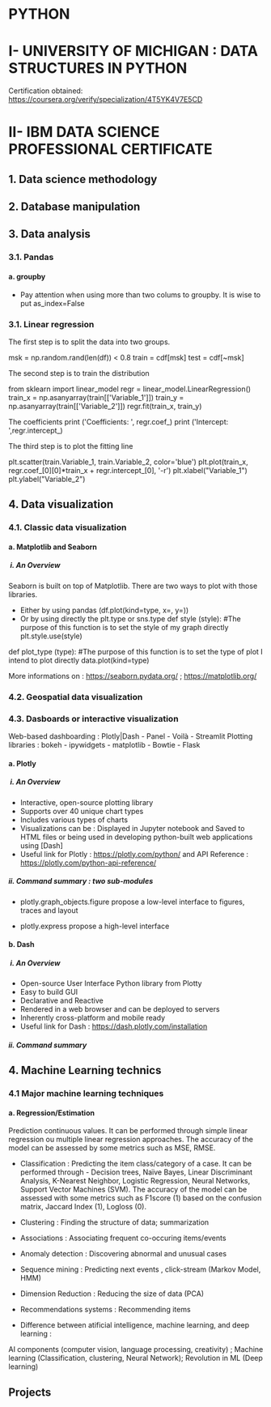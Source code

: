 # PYTHON

# I- UNIVERSITY OF MICHIGAN : DATA STRUCTURES IN PYTHON

Certification obtained: https://coursera.org/verify/specialization/4T5YK4V7E5CD
# II- IBM DATA SCIENCE PROFESSIONAL CERTIFICATE

## 1. Data science methodology

## 2. Database manipulation 

## 3. Data analysis
### 3.1. Pandas
#### a. groupby 
- Pay attention when using more than two colums to groupby. It is wise to put as_index=False


### 3.1. Linear regression
The first step is to split the data into two groups.

msk = np.random.rand(len(df)) < 0.8
train = cdf[msk]
test = cdf[~msk]

The second step is to train the distribution

from sklearn import linear_model
regr = linear_model.LinearRegression()
train_x = np.asanyarray(train[['Variable_1']])
train_y = np.asanyarray(train[['Variable_2']])
regr.fit(train_x, train_y)

The coefficients
print ('Coefficients: ', regr.coef_)
print ('Intercept: ',regr.intercept_)

The third step is to plot the fitting line

plt.scatter(train.Variable_1, train.Variable_2,  color='blue')
plt.plot(train_x, regr.coef_[0][0]*train_x + regr.intercept_[0], '-r')
plt.xlabel("Variable_1")
plt.ylabel("Variable_2")

## 4. Data visualization 

### 4.1. Classic data visualization

#### a. Matplotlib and Seaborn 
#####  i. An Overview
Seaborn is built on top of Matplotlib. There are two ways to plot with those libraries. 
- Either by using pandas (df.plot(kind=type, x=, y=))
- Or by using directly the plt.type or sns.type
def style (style):
#The purpose of this function is to set the style of my graph directly
plt.style.use(style)

def plot_type (type):
#The purpose of this function is to set the type of plot I intend to plot directly
data.plot(kind=type)

More informations on : https://seaborn.pydata.org/ ; https://matplotlib.org/ 

### 4.2. Geospatial data visualization

### 4.3. Dasboards or interactive visualization
Web-based dashboarding : Plotly|Dash - Panel - Voilà - Streamlit
Plotting libraries : bokeh - ipywidgets - matplotlib - Bowtie - Flask

#### a. Plotly
#####  i. An Overview
- Interactive, open-source plotting library
- Supports over 40 unique chart types
- Includes various types of charts
- Visualizations can be :
    Displayed in Jupyter notebook and Saved to HTML files or being used in developing python-built web applications using [Dash]
- Useful link for Plotly : https://plotly.com/python/ and API Reference : https://plotly.com/python-api-reference/
##### ii. Command summary : two sub-modules
- plotly.graph_objects.figure propose a low-level interface to figures, traces and layout
  
- plotly.express propose a high-level interface
  
#### b. Dash 
#####  i. An Overview

- Open-source User Interface Python library from Plotty
- Easy to build GUI
- Declarative and Reactive
- Rendered in a web browser and can be deployed to servers
- Inherently cross-platform and mobile ready
- Useful link for Dash : https://dash.plotly.com/installation

##### ii. Command summary

## 4. Machine Learning technics
### 4.1 Major machine learning techniques

#### a. Regression/Estimation
Prediction continuous values. It can be performed through simple linear regression ou multiple linear regression approaches.
The accuracy of the model can be assessed by some metrics such as MSE, RMSE.

- Classification :
Predicting the item class/category of a case. It can be performed through - Decision trees, Naïve Bayes, Linear Discriminant Analysis, K-Nearest Neighbor, Logistic Regression, Neural Networks, Support Vector Machines (SVM).
The accuracy of the model can be assessed with some metrics such as F1score (1) based on the confusion matrix, Jaccard Index (1), Logloss (0).

- Clustering :
Finding the structure of data; summarization
- Associations :
Associating frequent co-occuring items/events
- Anomaly detection :
Discovering abnormal and unusual cases
- Sequence mining :
Predicting next events , click-stream (Markov Model, HMM)
- Dimension Reduction :
Reducing the size of data (PCA)
- Recommendations systems :
Recommending items
- Difference between atificial intelligence, machine learning, and deep learning :
      
AI components (computer vision, language processing, creativity) ; Machine learning (Classification, clustering, Neural Network); Revolution in ML (Deep learning)

## Projects
